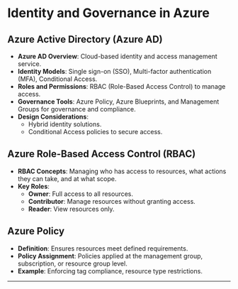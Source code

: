 # Identity and Governance in Azure

## Azure Active Directory (Azure AD)
- **Azure AD Overview**: Cloud-based identity and access management service.
- **Identity Models**: Single sign-on (SSO), Multi-factor authentication (MFA), Conditional Access.
- **Roles and Permissions**: RBAC (Role-Based Access Control) to manage access.
- **Governance Tools**: Azure Policy, Azure Blueprints, and Management Groups for governance and compliance.
- **Design Considerations**:
  - Hybrid identity solutions.
  - Conditional Access policies to secure access.

## Azure Role-Based Access Control (RBAC)
- **RBAC Concepts**: Managing who has access to resources, what actions they can take, and at what scope.
- **Key Roles**:
  - **Owner**: Full access to all resources.
  - **Contributor**: Manage resources without granting access.
  - **Reader**: View resources only.

## Azure Policy
- **Definition**: Ensures resources meet defined requirements.
- **Policy Assignment**: Policies applied at the management group, subscription, or resource group level.
- **Example**: Enforcing tag compliance, resource type restrictions.

---
